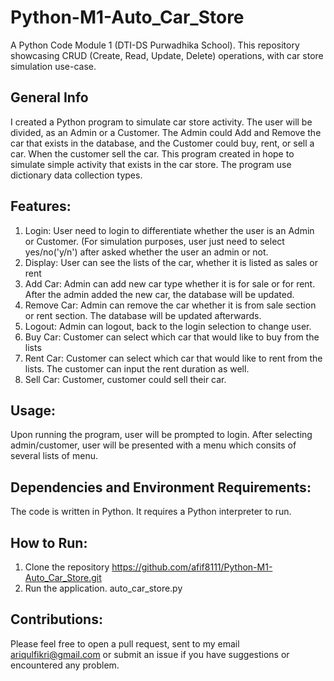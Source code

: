 # Python-M1-Auto_Car_Store
A Python Code Module 1 (DTI-DS Purwadhika School). This repository showcasing CRUD (Create, Read, Update, Delete) operations, with car store simulation use-case.
## General Info
I created a Python program to simulate car store activity. The user will be divided, as an Admin or a Customer. The Admin could Add and Remove the car that exists in the database, and the Customer could buy, rent, or sell a car. When the customer sell the car. This program created in hope to simulate simple activity that exists in the car store. The program use dictionary data collection types.
## Features:
1. Login: User need to login to differentiate whether the user is an Admin or Customer. (For simulation purposes, user just need to select yes/no('y/n') after asked whether the user an admin or not.
2. Display: User can see the lists of the car, whether it is listed as sales or rent
3. Add Car: Admin can add new car type whether it is for sale or for rent. After the admin added the new car, the database will be updated.
4. Remove Car: Admin can remove the car whether it is from sale section or rent section. The database will be updated afterwards.
5. Logout: Admin can logout, back to the login selection to change user.
6. Buy Car: Customer can select which car that would like to buy from the lists
7. Rent Car: Customer can select which car that would like to rent from the lists. The customer can input the rent duration as well.
8. Sell Car: Customer, customer could sell their car.
## Usage:
Upon running the program, user will be prompted to login. After selecting admin/customer, user will be presented with a menu which consits of several lists of menu.
## Dependencies and Environment Requirements:
The code is written in Python. It requires a Python interpreter to run.
## How to Run:
1. Clone the repository
   https://github.com/afif8111/Python-M1-Auto_Car_Store.git
2. Run the application.
   auto_car_store.py
## Contributions:
Please feel free to open a pull request, sent to my email ariqulfikri@gmail.com or submit an issue if you have suggestions or encountered any problem.
